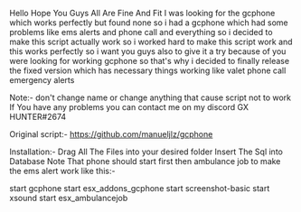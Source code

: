Hello Hope You Guys All Are Fine And Fit I was looking for the gcphone which works perfectly but found none so i had a gcphone which had some problems like ems alerts and phone call and everything so i decided to make this script actually work so i worked hard to make this script work and this works perfectly so i want you guys also to give it a try because of you were looking for working gcphone so that's why i decided to finally release the fixed version which has necessary things working like valet phone call emergency alerts 

Note:- don't change name or change anything that cause script not to work
If You have any problems you can contact me on my discord GX HUNTER#2674


Original script:-
https://github.com/manueljlz/gcphone



Installation:-
Drag All The Files into your desired folder 
Insert The Sql into Database
Note That phone should start first then ambulance job to make the ems alert work like this:-

start gcphone
start esx_addons_gcphone
start screenshot-basic
start xsound
start esx_ambulancejob
